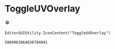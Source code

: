 # ToggleUVOverlay
![](/img/ToggleUVOverlay.png)

``` CSharp
EditorGUIUtility.IconContent("ToggleUVOverlay")
```
```
5889963864836784091
```
